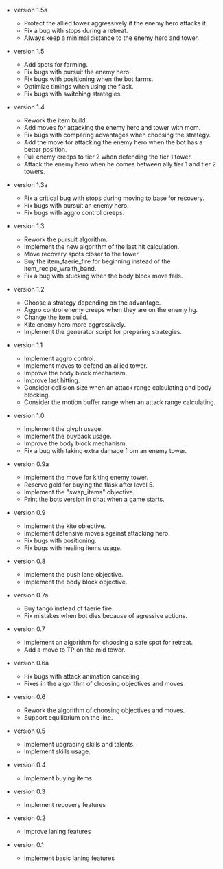 * version 1.5a
  - Protect the allied tower aggressively if the enemy hero attacks it.
  - Fix a bug with stops during a retreat.
  - Always keep a minimal distance to the enemy hero and tower.

* version 1.5
  - Add spots for farming.
  - Fix bugs with pursuit the enemy hero.
  - Fix bugs with positioning when the bot farms.
  - Optimize timings when using the flask.
  - Fix bugs with switching strategies.

* version 1.4
  - Rework the item build.
  - Add moves for attacking the enemy hero and tower with mom.
  - Fix bugs with comparing advantages when choosing the strategy.
  - Add the move for attacking the enemy hero when the bot has a better position.
  - Pull enemy creeps to tier 2 when defending the tier 1 tower.
  - Attack the enemy hero when he comes between ally tier 1 and tier 2 towers.

* version 1.3a
  - Fix a critical bug with stops during moving to base for recovery.
  - Fix bugs with pursuit an enemy hero.
  - Fix bugs with aggro control creeps.

* version 1.3
  - Rework the pursuit algorithm.
  - Implement the new algorithm of the last hit calculation.
  - Move recovery spots closer to the tower.
  - Buy the item_faerie_fire for beginning instead of the item_recipe_wraith_band.
  - Fix a bug with stucking when the body block move fails.

* version 1.2
  - Choose a strategy depending on the advantage.
  - Aggro control enemy creeps when they are on the enemy hg.
  - Change the item build.
  - Kite enemy hero more aggressively.
  - Implement the generator script for preparing strategies.

* version 1.1
  - Implement aggro control.
  - Implement moves to defend an allied tower.
  - Improve the body block mechanism.
  - Improve last hitting.
  - Consider collision size when an attack range calculating and body blocking.
  - Consider the motion buffer range when an attack range calculating.

* version 1.0
  - Implement the glyph usage.
  - Implement the buyback usage.
  - Improve the body block mechanism.
  - Fix a bug with taking extra damage from an enemy tower.

* version 0.9a
  - Implement the move for kiting enemy tower.
  - Reserve gold for buying the flask after level 5.
  - Implement the "swap_items" objective.
  - Print the bots version in chat when a game starts.

* version 0.9
  - Implement the kite objective.
  - Implement defensive moves against attacking hero.
  - Fix bugs with positioning.
  - Fix bugs with healing items usage.

* version 0.8
  - Implement the push lane objective.
  - Implement the body block objective.

* version 0.7a
  - Buy tango instead of faerie fire.
  - Fix mistakes when bot dies because of agressive actions.

* version 0.7
  - Implement an algorithm for choosing a safe spot for retreat.
  - Add a move to TP on the mid tower.

* version 0.6a
  - Fix bugs with attack animation canceling
  - Fixes in the algorithm of choosing objectives and moves

* version 0.6
  - Rework the algorithm of choosing objectives and moves.
  - Support equilibrium on the line.

* version 0.5
  - Implement upgrading skills and talents.
  - Implement skills usage.

* version 0.4
  - Implement buying items

* version 0.3
  - Implement recovery features

* version 0.2
  - Improve laning features

* version 0.1
  - Implement basic laning features
